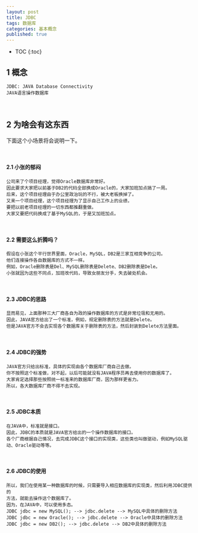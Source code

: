 ```yaml
---
layout: post
title: JDBC
tags: 数据库
categories: 基本概念
published: true
---
```


* TOC
{:toc}


## 1 概念
    JDBC: JAVA Database Connectivity
    JAVA语言操作数据库

&nbsp;
## 2 为啥会有这东西
下面这个小场景将会说明一下。

&nbsp;
#### 2.1 小张的郁闷
    公司来了个项目经理，觉得Oracle数据库非常好。
    因此要求大家把以前基于DB2的代码全部换成Oracle的，大家加班加点搞了一周。
    后来，这个项目经理由于办公室政治玩的不行，被大老板换掉了。
    又来一个项目经理，这个项目经理为了显示自己工作上的业绩，
    要把以前老项目经理的一切东西都推翻重做。
    大家又要把代码换成了基于MySQL的，于是又加班加点。

&nbsp;
#### 2.2 需要这么折腾吗？
    假设在小张这个平行世界里面，Oracle，MySQL，DB2是三家互相竞争的公司。
    他们连接操作各自数据库的方式不一样。
    例如，Oracle删除表是Del、MySQL删除表是Delete、DB2删除表是Dele。
    小张就因为这些不同点，加班改代码，导致女朋友分手，失去破处机会。

&nbsp;
#### 2.3 JDBC的思路
    显而易见，上面那种三大厂商各自为政的操作数据库的方式是非常垃圾和无用的。
    因此，JAVA官方给出了一个标准，例如，规定删除表的方法就是Delete。
    但是JAVA官方不会去实现各个数据库关于删除表的方法，然后封装到Delete方法里面。

&nbsp;
#### 2.4 JDBC的强势
    JAVA官方只给出标准，具体的实现由各个数据库厂商自己去做。
    你不按照这个标准做，对不起，以后可能就没有JAVA程序员再去使用你的数据库了。
    大家肯定选择那些按照统一标准来的数据库厂商，因为那样更省力。
    所以，各大数据库厂商不得不去实现。

&nbsp;
#### 2.5 JDBC本质
    在JAVA中，标准就是接口。
    因此，JDBC的本质就是JAVA官方给出的一个操作数据库的接口。
    各个厂商根据自己情况，去完成JDBC这个接口的实现类，这些类也叫做驱动，例如MySQL驱动、Oracle驱动等等。

&nbsp;
#### 2.6 JDBC的使用
    所以，我们在使用某一种数据库的时候，只需要导入相应数据库的实现类，然后利用JDBC提供的
    方法，就能去操作这个数据库了。
    因为，在JAVA中，可以使用多态。
    JDBC jdbc = new MySQL(); --> jdbc.delete --> MySQL中具体的删除方法
    JDBC jdbc = new Oracle(); --> jdbc.delete --> Oracle中具体的删除方法
    JDBC jdbc = new DB2(); --> jdbc.delete --> DB2中具体的删除方法


